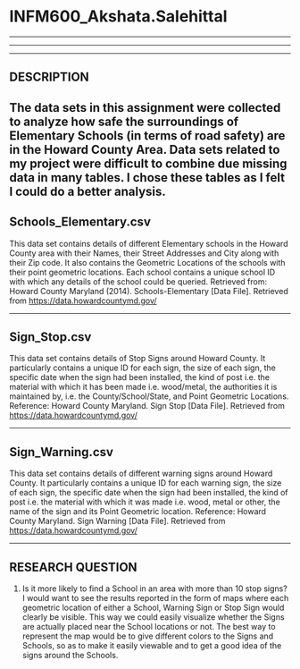 # INFM600_Akshata.Salehittal
-----
-----
--------------
DESCRIPTION
--------------
The data sets in this assignment were collected to analyze how safe the surroundings of Elementary Schools (in terms         of road safety) are in the Howard County Area. Data sets related to my project were difficult to combine due                 missing data in many tables. I chose these tables as I felt I could do a better analysis.
-------------------------
Schools_Elementary.csv
-------------------------
This data set contains details of different Elementary schools in the Howard County area with their Names, their Street Addresses and City along with their Zip code. It also contains the Geometric Locations of the schools with their point geometric locations. Each school contains a unique school ID with which any details of the school could be queried. 
Retrieved from: Howard County Maryland (2014). Schools-Elementary [Data File]. Retrieved from https://data.howardcountymd.gov/

----------------
Sign_Stop.csv
----------------
This data set contains details of Stop Signs around Howard County. It particularly contains a unique ID for each sign, the size of each sign, the specific date when the sign had been installed, the kind of post i.e. the material with which it has been made i.e. wood/metal, the authorities it is maintained by, i.e. the County/School/State, and Point Geometric Locations.
Reference: Howard County Maryland. Sign Stop [Data File]. Retrieved from https://data.howardcountymd.gov/

------------------
Sign_Warning.csv
------------------
This data set contains details of different warning signs around Howard County. It particularly contains a unique ID for each warning sign, the size of each sign, the specific date when the sign had been installed, the kind of post i.e. the material with which it was made i.e. wood, metal or other, the name of the sign and its Point Geometric location.
Reference: Howard County Maryland. Sign Warning [Data File]. Retrieved from https://data.howardcountymd.gov/

-----------------
RESEARCH QUESTION
-----------------
1.	Is it more likely to find a School in an area with more than 10 stop signs?
I would want to see the results reported in the form of maps where each geometric location of either a School, Warning Sign or Stop Sign would clearly be visible. This way we could easily visualize whether the Signs are actually placed near the School locations or not.
The best way to represent the map would be to give different colors to the Signs and Schools, so as to make it easily viewable and to get a good idea of the signs around the Schools.


